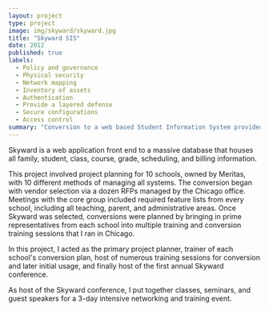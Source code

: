 ```yaml
---
layout: project
type: project
image: img/skyward/skyward.jpg
title: "Skyward SIS"
date: 2012
published: true
labels:
  - Policy and governance
  - Physical security
  - Network mapping
  - Inventory of assets
  - Authentication
  - Provide a layered defense
  - Secure configurations
  - Access control
summary: "Conversion to a web based Student Information System provided by Skyward."
---
```


<!--<img class="img-fluid" src="../img/skyward/skyward.jpg">-->

Skyward is a web application front end to a massive database that houses all family, student, class, course, grade, scheduling, and billing information.

This project involved project planning for 10 schools, owned by Meritas, with 10 different methods of managing all systems. The conversion began with vendor selection via a dozen RFPs managed by the Chicago office. Meetings with the core group included required feature lists from every school, including all teaching, parent, and administrative areas. Once Skyward was selected, conversions were planned by bringing in prime representatives from each school into multiple training and conversion training sessions that I ran in Chicago.

In this project, I acted as the primary project planner, trainer of each school's conversion plan, host of numerous training sessions for conversion and later initial usage, and finally host of the first annual Skyward conference.

As host of the Skyward conference, I put together classes, seminars, and guest speakers for a 3-day intensive networking and training event.
